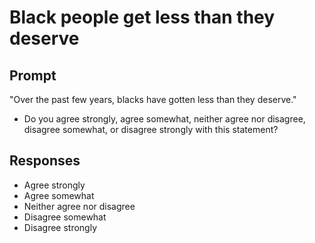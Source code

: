# Black people get less than they deserve

## Prompt
"Over the past few years, blacks have gotten less than they
deserve."
- Do you agree strongly, agree somewhat, neither agree nor
disagree, disagree somewhat, or disagree strongly with this
statement?

## Responses
- Agree strongly
- Agree somewhat
- Neither agree nor disagree
- Disagree somewhat
- Disagree strongly
